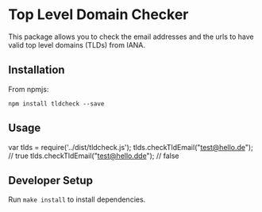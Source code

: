 # Top Level Domain Checker

This package allows you to check the email addresses and the urls to have
valid top level domains (TLDs) from IANA. 

## Installation

From npmjs:

```
npm install tldcheck --save
```

## Usage 

var tlds = require('../dist/tldcheck.js');
tlds.checkTldEmail("test@hello.de");
// true
tlds.checkTldEmail("test@hello.dde");
// false

## Developer Setup

Run `make install` to install dependencies.


